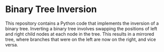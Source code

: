 # Binary Tree Inversion

This repository contains a Python code that implements the inversion of a binary tree. Inverting a binary tree involves swapping the positions of left and right child nodes at each node in the tree. This results in a mirrored tree, where branches that were on the left are now on the right, and vice versa.
